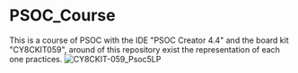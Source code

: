 # PSOC_Course
This is a course of PSOC with the IDE "PSOC Creator 4.4" and the board kit  "CY8CKIT059", around of this repository exist the representation of each one practices.
![CY8CKIT-059_Psoc5LP](https://github.com/user-attachments/assets/2303c78f-d0d6-4bdf-9c0b-3a27221af2fe)

